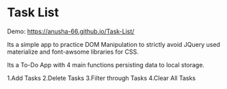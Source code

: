 # Task List

Demo: https://anusha-66.github.io/Task-List/

Its a simple app to practice DOM Manipulation to strictly avoid JQuery used materialize and font-awsome libraries for CSS.

Its a To-Do App with 4 main functions persisting data to local storage.

1.Add Tasks
2.Delete Tasks
3.Filter through Tasks
4.Clear All Tasks


